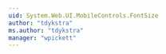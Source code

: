 ```yaml
---
uid: System.Web.UI.MobileControls.FontSize
author: "tdykstra"
ms.author: "tdykstra"
manager: "wpickett"
---
```

